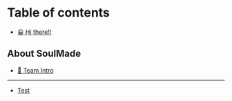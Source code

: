 # Table of contents

* [😀 Hi there!!](README.md)

## About SoulMade

* [🙆 Team Intro](about-soulmade/team-intro.md)

***

* [Test](page-1.md)
